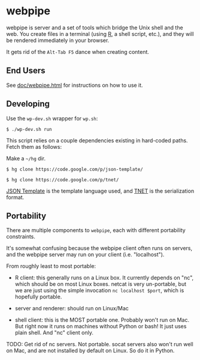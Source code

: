 webpipe
=======

webpipe is server and a set of tools which bridge the Unix shell and the web.
You create files in a terminal (using [R][], a shell script, etc.), and they
will be rendered immediately in your browser.

It gets rid of the `Alt-Tab F5` dance when creating content.

[R]: http://r-project.org/

End Users
---------

See [doc/webpipe.html]() for instructions on how to use it.


Developing
----------

Use the `wp-dev.sh` wrapper for `wp.sh`:

    $ ./wp-dev.sh run

This script relies on a couple dependencies existing in hard-coded paths.
Fetch them as follows:

Make a `~/hg` dir.

    $ hg clone https://code.google.com/p/json-template/ 

    $ hg clone https://code.google.com/p/tnet/

[JSON Template](https://code.google.com/p/json-template/) is the template
language used, and [TNET](https://code.google.com/p/tnet/) is the serialization
format.

Portability
-----------

There are multiple components to `webpipe`, each with different portability
constraints.

It's somewhat confusing because the webpipe client often runs on servers, and
the webpipe server may run on your client (i.e. "localhost").

From roughly least to most portable:

- R client: this generally runs on a Linux box.  It currently depends on "nc",
  which should be on most Linux boxes.  netcat is very un-portable, but we are
  just using the simple invocation `nc localhost $port`, which is hopefully
  portable.

- server and renderer: should run on Linux/Mac

- shell client: this is the MOST portable one.  Probably won't run on Mac.  But
  right now it runs on machines without Python or bash!  It just uses plain
  shell.  And "nc" client only.

TODO: Get rid of nc servers.  Not portable.  socat servers also won't run well
on Mac, and are not installed by default on Linux.  So do it in Python.

